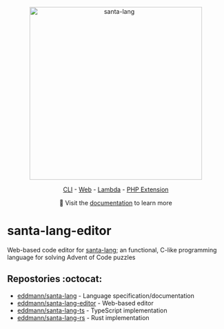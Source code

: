 <p align="center"><a href="https://eddmann.com/santa-lang/"><img src="https://eddmann.com/santa-lang-rs/assets/logo.png" alt="santa-lang" width="400px" /></a></p>
<p align="center"><a href="https://eddmann.com/santa-lang/cli/">CLI</a> - <a href="https://eddmann.com/santa-lang/web/">Web</a> - <a href="https://eddmann.com/santa-lang/lambda/">Lambda</a> - <a href="https://eddmann.com/santa-lang/php-ext/">PHP Extension</a></p>
<p align="center">📙 Visit the <a href="https://eddmann.com/santa-lang/">documentation</a> to learn more</p>

# santa-lang-editor

Web-based code editor for [santa-lang](https://eddmann.com/santa-lang/); an functional, C-like programming language for solving Advent of Code puzzles

## Repostories :octocat:

- [eddmann/santa-lang](https://github.com/eddmann/santa-lang) - Language specification/documentation
- [eddmann/santa-lang-editor](https://github.com/eddmann/santa-lang-editor) - Web-based editor
- [eddmann/santa-lang-ts](https://github.com/eddmann/santa-lang-ts) - TypeScript implementation
- [eddmann/santa-lang-rs](https://github.com/eddmann/santa-lang-rs) - Rust implementation
